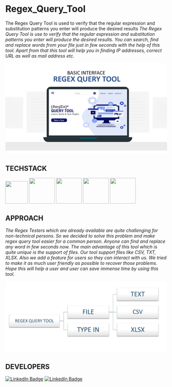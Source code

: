 # Regex_Query_Tool
The Regex Query Tool is used to verify that the regular expression and substitution patterns you enter will produce the desired results
*The Regex Query Tool is use to verify that the regular expression and substitution patterns you 
enter will produce the desired results. You can search, find and replace words from your file just 
in few seconds with the help of this tool. Apart from that this tool will help you in finding 
IP addresses, correct URL as well as mail address etc.*

![UI](regex.jpg)

TECHSTACK
------
<p align="left">
    <img src="https://hackaday.com/wp-content/uploads/2019/09/python-logo.png" width="70" height="70">
    <img src="https://s.clipartkey.com/mpngs/s/145-1450071_flask-python-logo-transparent.png" width="80" height="80">
    <img src="https://cdn.pixabay.com/photo/2017/08/05/11/16/logo-2582748_640.png" width="80" height="80">
    <img src="https://cdn.pixabay.com/photo/2017/08/05/11/16/logo-2582747_1280.png" width="80" height="80">
    <img src="https://upload.wikimedia.org/wikipedia/commons/6/6a/JavaScript-logo.png" width="80" height="80">
    
</p>

APPROACH
------
*The Regex Testers which are already available are quite challenging for non-technical persons. So we decided 
to solve this problem and make regex query tool easier for a common person. Anyone can find and replace any 
word in few seconds now. The main advantage of this tool which is quite unique is the support of files. Our 
tool support files like CSV, TXT, XLSX. Also we add a feature for users so they can interact with us. We tried to 
make it as much user friendly as possible to recover those problems. Hope this will help a user and user can 
save immense time by using this tool.*

![UI](approach1.jpg)

DEVELOPERS
------
<!--
<p align="left">
    <a href="https://www.linkedin.com/in/randrita-sarkar-8690591a1/" target="_blank"><u>Randrita Sarkar</u></a> <br>
    <a href="https://www.linkedin.com/in/soham-nandi-b39288215/" target="_blank"><u>Soham Nandi</u></a>
</p>
-->

[![LinkedIn Badge](https://img.shields.io/badge/LinkedIn-Randrita-informational?style=flat&logo=linkedin&logoColor=white&color=0D76A8)](https://www.linkedin.com/in/randrita-sarkar-8690591a1/) 
[![LinkedIn Badge](https://img.shields.io/badge/LinkedIn-Soham-informational?style=flat&logo=linkedin&logoColor=white&color=0D76A8)](https://www.linkedin.com/in/soham-nandi-b39288215/) 
